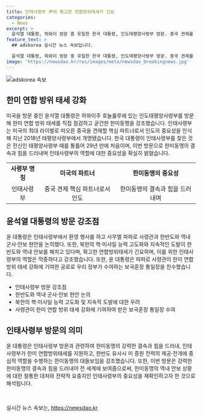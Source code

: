 ```yaml
---
title: 인태사령부 尹의 확고한 연합방위태세가 긴요
categories:
  - News
excerpt: >
  윤석열 대통령, 하와이 방문 중 유일한 한국 대통령, 인도태평양사령부 방문. 중국 견제를 위한 미 중요한 파트너로 강조. 북한의 핵·미사일 도발과 한반도 안보를 강조하며 한미 연합 방위 태세 중요성 강조. 인태사령부의 역할에 대한 감사 표시. 전 세계에 한미동맹의 결속력을 드러내는 중요한 방문.
feature_text: >
  ## adskorea 실시간 뉴스 속보입니다.

  윤석열 대통령, 하와이 방문 중 유일한 한국 대통령, 인도태평양사령부 방문. 중국 견제를 위한 미 중요한 파트너로 강조. 북한의 핵·미사일 도발과 한반도 안보를 강조하며 한미 연합 방위 태세 중요성 강조. 인태사령부의 역할에 대한 감사 표시. 전 세계에 한미동맹의 결속력을 드러내는 중요한 방문.
image: 'https://newsdao.kr/res/images/meta/newsdao_breakingnews.jpg'
---
```


<p><img src="https://newsdao.kr/res/images/meta/newsdao_breakingnews.jpg" alt="adskorea 속보" /></p>

<h2 data-ke-size="size26">한미 연합 방위 태세 강화</h2>

<p data-ke-size="size16">미국을 방문 중인 윤석열 대통령은 하와이주 호놀룰루에 있는 인도태평양사령부를 방문해 한미 연합 방위 태세를 직접 점검하고 굳건한 한미동맹을 강조했습니다. 인태사령부는 미국의 최대 라이벌로 떠오른 중국을 견제할 핵심 파트너로서 인도의 중요성을 인식해 지난 2018년 태평양사령부에서 개명됐습니다. 한국 대통령이 인태사령부를 찾은 것은 전신인 태평양사령부 때를 통틀어 29년 만에 처음이며, 이번 방문으로 한미동맹의 결속과 힘을 드러내며 인태사령부의 역할에 대한 중요성을 확실히 밝혔습니다.</p>

<table>
    <tr>
        <td style="text-align: center; height: 17px;"><b>사령부 명칭</b></td>
        <td style="text-align: center; height: 17px;"><b>미국의 파트너</b></td>
        <td style="text-align: center; height: 17px;"><b>한미동맹의 중요성</b></td>
    </tr>
    <tr>
        <td style="text-align: center; height: 17px;">인태사령부</td>
        <td style="text-align: center; height: 17px;">중국 견제 핵심 파트너로서 인도</td>
        <td style="text-align: center; height: 17px;">한미동맹의 결속과 힘을 드러내며</td>
    </tr>
</table>

<h2 data-ke-size="size26">윤석열 대통령의 방문 강조점</h2>

<p data-ke-size="size16">윤 대통령은 인태사령부에서 환영 행사를 하고 사무엘 파파로 사령관과 한반도와 역내 군사·안보 현안을 논의했다. 또한, 북한의 핵·미사일 능력 고도화와 지속적인 도발이 한반도와 역내 안보를 해치고 있다며, 확고한 연합방위태세가 긴요하며, 이를 위한 인태사령부의 역할은 막중하다고 강조했습니다. 또한, 윤 대통령은 파파로 사령관이 한미 연합 방위 태세 강화에 기여한 공로로 우리 정부가 수여하는 보국훈장 통일장을 친수했습니다.</p>

<ul>
    <li>인태사령부 방문 강조점</li>
    <li>한반도와 역내 군사·안보 현안 논의</li>
    <li>북한의 핵·미사일 능력 고도화 및 지속적 도발에 대한 우려</li>
    <li>사령관이 한미 연합 방위 태세 강화에 기여하여 받은 보국훈장 통일장 수여</li>
</ul>

<h2 data-ke-size="size26">인태사령부 방문의 의미</h2>

<p data-ke-size="size16">윤 대통령은 인태사령부 방문과 관련하여 한미동맹의 강력한 결속과 힘을 드러내, 인태사령부가 한미 연합방위태세를 지원하고, 한반도 유사시 미 증원 전력의 제공·전개에 중심적 역할을 수행하는 한미동맹의 대들보임을 강조했습니다. 또한, 이번 방문은 강력한 한미동맹의 결속과 힘을 드러내어 전 세계에 보여줌으로써, 한미동맹의 역내 안보 상황에 대한 철통한 대처와 전략적 요충지인 인태사령부의 중요성을 재확인하고자 한 것으로 해석됩니다.</p>

<p data-ke-size="size16">&nbsp;</p>
실시간 뉴스 속보는, <a href="https://newsdao.kr" rel="dofollow">https://newsdao.kr</a>


